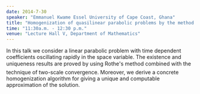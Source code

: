```yaml
---
date: 2014-7-30
speaker: "Emmanuel Kwame Essel University of Cape Coast, Ghana"
title: "Homogenization of quasilinear parabolic problems by the method of Rothe and two scale convergence"
time: "11:30a.m. - 12:30 p.m."
venue: "Lecture Hall V, Department of Mathematics"
---
```

In this talk we consider a linear parabolic problem with time dependent
coefficients oscillating rapidly in the space variable. The existence and
uniqueness results are proved by using Rothe&#146;'s method combined with
the technique of two-scale convergence. Moreover, we derive a concrete
homogenization algorithm for giving a unique and computable approximation
of the solution.
